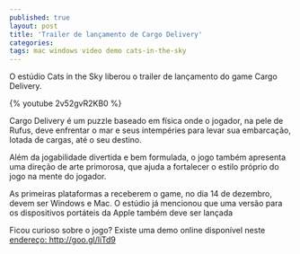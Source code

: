 ```yaml
---
published: true
layout: post
title: 'Trailer de lançamento de Cargo Delivery'
categories: 
tags: mac windows video demo cats-in-the-sky
---
```

O estúdio Cats in the Sky liberou o trailer de lançamento do game Cargo Delivery.

{% youtube 2v52gvR2KB0 %}

Cargo Delivery é um puzzle baseado em física onde o jogador, na pele de Rufus, deve enfrentar o mar e seus intempéries para levar sua embarcação, lotada de cargas, até o seu destino.

Além da jogabilidade divertida e bem formulada, o jogo também apresenta uma direção de arte primorosa, que ajuda a fortalecer o estilo próprio do jogo na mente do jogador.

As primeiras plataformas a receberem o game, no dia 14 de dezembro, devem ser Windows e Mac. O estúdio já mencionou que uma versão para os dispositivos portáteis da Apple também deve ser lançada

Ficou curioso sobre o jogo? Existe uma demo online disponível neste <a href="http://goo.gl/liTd9" target="_blank">endereço: http://goo.gl/liTd9</a>
